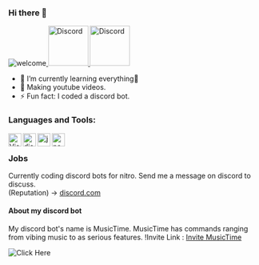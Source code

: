 ### Hi there 👋
![welcome](https://i.postimg.cc/W34VGLTN/Chill8.png)<a href="https://discord.gg/VSugGX7">
    <img src="https://user-images.githubusercontent.com/59381835/92191514-d649ad80-ee18-11ea-9bc4-e95c7a122a99.png" alt="Discord" width="80"/>
  </a>
  <a href="https://www.youtube.com/channel/UC9xBpEHyRxZlOKmRK7nDWvw/videos?view_as=subscriber">
    <img src="https://user-images.githubusercontent.com/59381835/92191346-676c5480-ee18-11ea-8240-e416eb1a5b5d.png" alt="Discord" width="80"/>
  </a>
- 🌱 I’m currently learning everything🤣
- 💎 Making youtube videos.
- ⚡ Fun fact: I coded a discord bot.<br />

### Languages and Tools:
<img align="left" alt="Visual Studio Code" width="26px" src="https://i.imgur.com/LwSdAlE.png" />
<img align="left" alt="discord.js" width="26px" src="https://i.imgur.com/SI1DZf3.png" />
<img align="left" alt="js" width="26px" src="https://i.imgur.com/3u1wzwE.png" />
<img align="left" alt="node.js" width="26px" src="https://i.imgur.com/tYLFZBh.png" /> <br />

### Jobs
Currently coding discord bots for nitro. Send me a message on discord to discuss.<br>
(Reputation) -> [discord.com](https://discord.gg/VSugGX7)<br />

#### About my discord bot
My discord bot's name is MusicTime. MusicTime has commands ranging from vibing music to as serious features.
!Invite Link : [Invite MusicTime](http://bit.ly/musicchill)

![Click Here](https://github-readme-stats.vercel.app/api?username=ChillPlayz&show_icons=true&theme=onedark)

